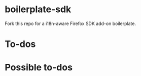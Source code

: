 # boilerplate-sdk

Fork this repo for a i18n-aware Firefox SDK add-on boilerplate.

# To-dos

# Possible to-dos

